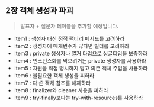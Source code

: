 ## 2장 객체 생성과 파괴

> 발표자 + 질문자 테이블을 추가할 예정입니다.

- Item1 : 생성자 대신 정적 팩터리 메서드를 고려하라
- Item2 : 생성자에 매개변수가 많다면 빌더를 고려하라
- Item3 : private 생성자나 열거 타입으로 싱글터임을 보증하라
- Item4 : 인스턴스화를 막으려거든 private 생성자를 사용하라
- Item5 : 자원을 직접 명시하지 말고 의존 객체 주입을 사용하라
- Item6 : 불필요한 객체 생성을 피하라
- Item7 : 다 쓴 객체 참조를 해제하라
- Item8 : finalizer와 cleaner 사용을 피하라
- Item9 : try-finally보다는 try-with-resources를 사용하라
